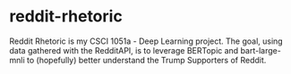 # reddit-rhetoric
Reddit Rhetoric is my CSCI 1051a - Deep Learning  project. The goal, using data gathered with the RedditAPI, is to leverage BERTopic and bart-large-mnli to (hopefully) better understand the Trump Supporters of Reddit.
